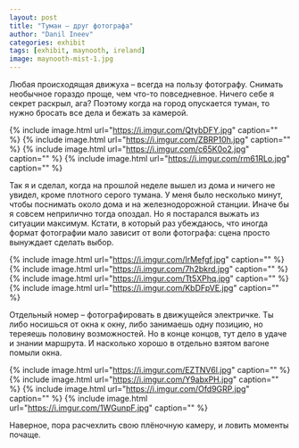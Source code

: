 ```yaml
---
layout: post
title: "Туман – друг фотографа"
author: "Danil Ineev"
categories: exhibit
tags: [exhibit, maynooth, ireland]
image: maynooth-mist-1.jpg
---
```


Любая происходящая движуха – всегда на пользу фотографу. 
Снимать необычное гораздо проще, чем что-то повседневное. 
Ничего себе я секрет раскрыл, ага?
Поэтому когда на город опускается туман, то нужно бросать все дела и 
бежать за камерой.

{% include image.html url="https://i.imgur.com/QtybDFY.jpg" caption="" %}
{% include image.html url="https://i.imgur.com/ZBRP10h.jpg" caption="" %}
{% include image.html url="https://i.imgur.com/c65K0o2.jpg" caption="" %}
{% include image.html url="https://i.imgur.com/rm61RLo.jpg" caption="" %}

Так я и сделал, когда на прошлой неделе вышел из дома и ничего не 
увидел, кроме плотного серого тумана. У меня было несколько минут,
чтобы поснимать около дома и на железнодорожной станции. Иначе бы я 
совсем неприлично тогда опоздал. Но я постарался выжать из ситуации 
максимум. Кстати, в который раз убеждаюсь, что иногда формат фотографии 
мало зависит от воли фотографа: сцена просто вынуждает сделать выбор.

{% include image.html url="https://i.imgur.com/IrMefgf.jpg" caption="" %}
{% include image.html url="https://i.imgur.com/7h2bkrd.jpg" caption="" %}
{% include image.html url="https://i.imgur.com/Tt5XPhq.jpg" caption="" %}
{% include image.html url="https://i.imgur.com/KbDFpVE.jpg" caption="" %}

Отдельный номер – фотографировать в движущейся электричке. Ты либо 
носишься от окна к окну, либо занимаешь одну позицию, но тереяешь 
половину возможностей. Но в конце концов, тут дело в удаче и знании 
маршрута. И насколько хорошо в отдельно взятом вагоне помыли окна.

{% include image.html url="https://i.imgur.com/EZTNV6l.jpg" caption="" %}
{% include image.html url="https://i.imgur.com/Y9abxPH.jpg" caption="" %}
{% include image.html url="https://i.imgur.com/Ofd9GRP.jpg" caption="" %}
{% include image.html url="https://i.imgur.com/1WGunpF.jpg" caption="" %}

Наверное, пора расчехлить свою плёночную камеру, и ловить моменты почаще.